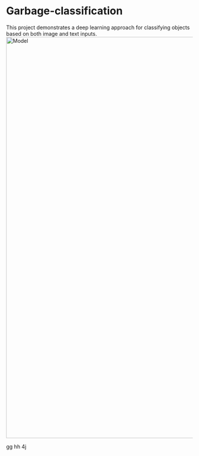 # Garbage-classification
This project demonstrates a deep learning approach for classifying objects based on both image and text inputs.
<img src="https://github.com/user-attachments/assets/e25fa132-8f6a-4606-a409-2a06330b93e1" alt="Model" width="1080"/>



gg
hh
4j



